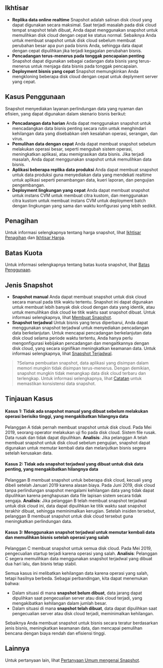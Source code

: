 ## Ikhtisar
- **Replika data online realtime**
Snapshot adalah salinan disk cloud yang dapat digunakan secara maksimal. Saat terjadi masalah pada disk cloud tempat snapshot telah dibuat, Anda dapat menggunakan snapshot untuk memulihkan disk cloud dengan cepat ke status normal. Sebaiknya Anda untuk membuat snapshot untuk disk cloud sebelum membuat perubahan besar apa pun pada bisnis Anda, sehingga data dapat dengan cepat dipulihkan jika terjadi kegagalan perubahan bisnis.
- **Pencadangan terus-menerus pada tonggak pencapaian penting**
Snapshot dapat digunakan sebagai cadangan data bisnis yang terus-menerus untuk menjaga data bisnis pada tonggak pencapaian.
- **Deployment bisnis yang cepat**
Snapshot memungkinkan Anda mengkloning beberapa disk cloud dengan cepat untuk deplyment server yang cepat.

## Kasus Penggunaan
Snapshot menyediakan layanan perlindungan data yang nyaman dan efisien, yang dapat digunakan dalam skenario bisnis berikut:
- **Pencadangan data harian**
Anda dapat menggunakan snapshot untuk mencadangkan data bisnis penting secara rutin untuk menghindari kehilangan data yang disebabkan oleh kesalahan operasi, serangan, dan virus.
- **Pemulihan data dengan cepat**
Anda dapat membuat snapshot sebelum melakukan operasi besar, seperti mengubah sistem operasi, meningkatkan aplikasi, atau memigrasikan data bisnis. Jika terjadi masalah, Anda dapat menggunakan snapshot untuk memulihkan data bisnis.
- **Aplikasi beberapa replika data produksi**
Anda dapat membuat snapshot untuk data produksi guna menyediakan data yang mendekati realtime untuk aplikasi seperti penambangan data, kueri laporan, dan pengujian pengembangan.
- **Deployment lingkungan yang cepat**
Anda dapat membuat snapshot untuk instans CVM untuk membuat citra kustom, dan menggunakan citra kustom untuk membuat instans CVM untuk deployment batch dengan lingkungan yang sama dan waktu konfigurasi yang lebih sedikit.

## Penagihan
Untuk informasi selengkapnya tentang harga snapshot, lihat [Ikhtisar Penagihan](https://intl.cloud.tencent.com/document/product/362/32415) dan [Ikhtisar Harga](https://intl.cloud.tencent.com/document/product/362/2413).

## Batas Kuota
Untuk informasi selengkapnya tentang batas kuota snapshot, lihat [Batas Penggunaan](https://intl.cloud.tencent.com/document/product/362/32406).

## Jenis Snapshot
- **Snapshot manual**
Anda dapat membuat snapshot untuk disk cloud secara manual pada titik waktu tertentu. Snapshot ini dapat digunakan untuk membuat lebih banyak disk cloud dengan data yang identik, atau untuk memulihkan disk cloud ke titik waktu saat snapshot dibuat. Untuk informasi selengkapnya, lihat [Membuat Snapshot](https://intl.cloud.tencent.com/document/product/362/5755).
- **Snapshot terjadwal**
Untuk bisnis yang terus diperbarui, Anda dapat menggunakan snapshot terjadwal untuk menyediakan pencadangan data berkelanjutan. Untuk mencapai pencadangan berkelanjutan data disk cloud selama periode waktu tertentu, Anda hanya perlu mengonfigurasi kebijakan pencadangan dan mengaitkannya dengan disk cloud, yang secara signifikan meningkatkan keamanan data. Untuk informasi selengkapnya, lihat [Snapshot Terjadwal](https://intl.cloud.tencent.com/document/product/362/35238).

>?Selama pembuatan snapshot, data aplikasi yang disimpan dalam memori mungkin tidak disimpan terus-menerus. Dengan demikian, snapshot mungkin tidak menangkap data disk cloud terbaru dan terlengkap. Untuk informasi selengkapnya, lihat [Catatan](https://intl.cloud.tencent.com/document/product/362/5755#.E6.B3.A8.E6.84.8F.E4.BA.8B.E9.A1.B9) untuk memastikan konsistensi data snapshot.


## Tinjauan Kasus
#### Kasus 1: Tidak ada snapshot manual yang dibuat sebelum melakukan operasi berisiko tinggi, yang mengakibatkan hilangnya data
Pelanggan A tidak pernah membuat snapshot untuk disk cloud. Pada Mei 2019, seorang operator melakukan uji fio pada disk cloud. Sistem file rusak. Data rusak dan tidak dapat dipulihkan.
**Analisis**: Jika pelanggan A telah membuat snapshot untuk disk cloud sebelum pengujian, snapshot dapat digunakan untuk memutar kembali data dan melanjutkan bisnis segera setelah kerusakan data.

#### Kasus 2: Tidak ada snapshot terjadwal yang dibuat untuk disk data penting, yang mengakibatkan hilangnya data
Pelanggan B membuat snapshot untuk beberapa disk cloud, kecuali yang dibeli setelah Januari 2019 karena alasan biaya. Pada Juni 2019, disk cloud tanpa perlindungan snapshot mengalami kehilangan data yang tidak dapat dipulihkan karena penghapusan data file lapisan sistem secara tidak sengaja.
**Analisis**: Jika pelanggan B telah membuat snapshot terjadwal untuk disk cloud ini, data dapat dipulihkan ke titik waktu saat snapshot terakhir dibuat, sehingga meminimalkan kerugian. Setelah insiden tersebut, pelanggan B membuat snapshot untuk disk cloud tersebut guna meningkatkan perlindungan data.

#### Kasus 3: Menggunakan snapshot terjadwal untuk memutar kembali data dan memulihkan bisnis setelah operasi yang salah
Pelanggan C membuat snapshot untuk semua disk cloud. Pada Mei 2019, pengecualian startup terjadi karena operasi yang salah.
**Analisis**: Pelanggan C segera memulihkan data menggunakan snapshot terjadwal yang dibuat dua hari lalu, dan bisnis tetap stabil.


Semua kasus ini melibatkan kehilangan data karena operasi yang salah, tetapi hasilnya berbeda. Sebagai perbandingan, kita dapat menemukan bahwa:
- Dalam situasi di mana **snapshot belum dibuat**, data jarang dapat dipulihkan saat pengecualian server atau disk cloud terjadi, yang mengakibatkan kehilangan dalam jumlah besar.
- Dalam situasi di mana **snapshot telah dibuat**, data dapat dipulihkan saat pengecualian server atau disk cloud terjadi, meminimalkan kehilangan.

Sebaiknya Anda membuat snapshot untuk bisnis secara teratur berdasarkan jenis bisnis, meningkatkan keamanan data, dan mencapai pemulihan bencana dengan biaya rendah dan efisiensi tinggi.

## Lainnya
Untuk pertanyaan lain, lihat [Pertanyaan Umum mengenai Snapshot](https://intl.cloud.tencent.com/document/product/362/17820).





